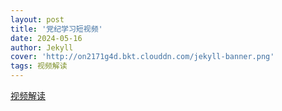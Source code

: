 ```yaml
---
layout: post
title: '党纪学习短视频'
date: 2024-05-16
author: Jekyll
cover: 'http://on2171g4d.bkt.clouddn.com/jekyll-banner.png'
tags: 视频解读
---
```



<a href="https://www.ccdi.gov.cn/specialn/xtlsdj/xtlsdjspjd/">视频解读</a>
